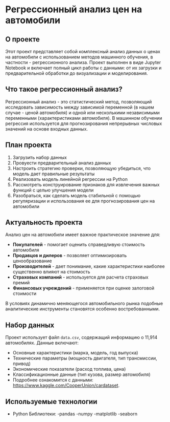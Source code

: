 # Регрессионный анализ цен на автомобили

## О проекте

Этот проект представляет собой комплексный анализ данных о ценах на автомобили с использованием методов машинного обучения, в частности - регрессионного анализа. Проект выполнен в виде Jupyter Notebook и включает полный цикл работы с данными: от их загрузки и предварительной обработки до визуализации и моделирования.

## Что такое регрессионный анализ?

Регрессионный анализ - это статистический метод, позволяющий исследовать зависимость между зависимой переменной (в нашем случае - ценой автомобиля) и одной или несколькими независимыми переменными (характеристиками автомобиля). В машинном обучении регрессия используется для прогнозирования непрерывных числовых значений на основе входных данных.

## План проекта
1. Загрузить набор данных
2. Провуести предварительный анализ данных
3. Настроить стратегию проверки, позволяющую убедиться, что модель дает правильные результаты
4. Реализовать модель линейной регрессии на Python
5. Рассмотреть конструирование признаков для извлечения важных функций с целью улучшения модели
6. Разобраться, как сделать модель стабильной с помощью регуляризации и использования ее для прогнозирования цен на автомобили

   
## Актуальность проекта

Анализ цен на автомобили имеет важное практическое значение для:
- **Покупателей** - помогает оценить справедливую стоимость автомобиля
- **Продавцов и дилеров** - позволяет оптимизировать ценообразование
- **Производителей** - дает понимание, какие характеристики наиболее существенно влияют на стоимость
- **Страховых компаний** - используется для расчета страховых премий
- **Финансовых учреждений** - применяется при оценке залоговой стоимости

В условиях динамично меняющегося автомобильного рынка подобные аналитические инструменты становятся особенно востребованными.

## Набор данных

Проект использует файл `data.csv`, содержащий информацию о 11,914 автомобилях. Данные включают:
- Основные характеристики (марка, модель, год выпуска)
- Технические параметры (мощность двигателя, тип трансмиссии, привод)
- Экономические показатели (расход топлива, цена)
- Классификационные данные (тип кузова, размер автомобиля)
- Подробнее ознакомится с данными: https://www.kaggle.com/CooperUnion/cardataset. 

## Используемые технологии
- Python
Библиотеки:
-pandas
-numpy
-matplotlib
-seaborn
